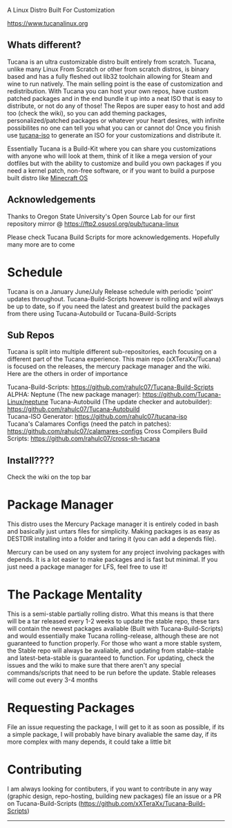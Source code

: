 A Linux Distro Built For Customization

https://www.tucanalinux.org
## Whats different?
Tucana is an ultra customizable distro built entirely from scratch. Tucana, unlike many Linux From Scratch or other from scratch distros, is binary based and has a fully fleshed out lib32 toolchain allowing for Steam and wine to run natively.  The main selling point is the ease of customization and redistribution. With Tucana you can host your own repos, have custom patched packages and in the end bundle it up into a neat ISO that is easy to distribute, or not do any of those! The Repos are super easy to host and add too (check the wiki), so you can add theming packages, personalized/patched packages or whatever your heart desires, with infinite possibilites no one can tell you what you can or cannot do! Once you finish use [tucana-iso](https://github.com/rahulc07/tucana-iso) to generate an ISO for your customizations and distribute it.

Essentially Tucana is a Build-Kit where you can share you customizations with anyone who will look at them, think of it like a mega version of your dotfiles but with the ability to customize and build you own packages if you need a kernel patch, non-free software, or if you want to build a purpose built distro like [Minecraft OS](https://github.com/rahulc07/MCOS)


## Acknowledgements

Thanks to Oregon State University's Open Source Lab for our first repository mirror @ https://ftp2.osuosl.org/pub/tucana-linux

Please check Tucana Build Scripts for more acknowledgements.
Hopefully many more are to come
# Schedule
Tucana is on a January June/July Release schedule with periodic 'point' updates throughout.  Tucana-Build-Scripts however is rolling and will always be up to date, so if you need the latest and greatest build the packages from there using Tucana-Autobuild or Tucana-Build-Scripts


## Sub Repos
Tucana is split into multiple different sub-repositories, each focusing on a different part of the Tucana experience.  This main repo (xXTeraXx/Tucana) is focused on the releases, the mercury package manager and the wiki.  Here are the others in order of importance

Tucana-Build-Scripts: https://github.com/rahulc07/Tucana-Build-Scripts  
ALPHA: Neptune (The new package manager): https://github.com/Tucana-Linux/neptune
Tucana-Autobuild (The update checker and autobuilder): https://github.com/rahulc07/Tucana-Autobuild  
Tucana-ISO Generator: https://github.com/rahulc07/tucana-iso  
Tucana's Calamares Configs (need the patch in patches): https://github.com/rahulc07/calamares-configs
Cross Compilers Build Scripts: https://github.com/rahulc07/cross-sh-tucana


## Install????
Check the wiki on the top bar

# Package Manager
This distro uses the Mercury Package manager it is entirely coded in bash and basically just untars files for simplicity.  Making packages is as easy as DESTDIR installing into a folder and taring it (you can add a depends file).  

Mercury can be used on any system for any project involving packages with depends.  It is a lot easier to make packages and is fast but minimal.  If you just need a package manager for LFS, feel free to use it!
# The Package Mentality
This is a semi-stable partially rolling distro. What this means is that there will be a tar released every 1-2 weeks to update the stable repo, these tars will contain the newest packages avaliable (Built with Tucana-Build-Scripts) and would essentially make Tucana rolling-release, although these are not guaranteed to function properly.  For those who want a more stable system, the Stable repo will always be avaliable, and updating from stable-stable and latest-beta-stable is guaranteed to function. For updating, check the issues and the wiki to make sure that there aren't any special commands/scripts that need to be run before the update.  Stable releases will come out every 3-4 months

# Requesting Packages
File an issue requesting the package, I will get to it as soon as possible, if its a simple package, I will probably have binary avaliable the same day, if its more complex with many depends, it could take a little bit


# Contributing
I am always looking for contibuters, if you want to contribute in any way (graphic design, repo-hosting, building new packages) file an issue or a PR on Tucana-Build-Scripts (https://github.com/xXTeraXx/Tucana-Build-Scripts) 
_________________________________________________________________________________________________________________________________________________________




